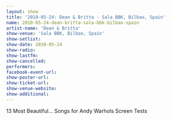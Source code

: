 ```yaml
---
layout: show
title: '2010-05-24: Dean & Britta - Sala BBK, Bilbao, Spain'
name: 2010-05-24-dean-britta-sala-bbk-bilbao-spain
artist-name: 'Dean & Britta'
show-venue: 'Sala BBK, Bilbao, Spain'
show-setlist: 
show-date: 2010-05-24
show-radio: 
show-lastfm: 
show-cancelled: 
performers: 
facebook-event-url: 
show-poster-url: 
show-ticket-url: 
show-venue-website: 
show-additional: 
---
```


13 Most Beautiful... Songs for Andy Warhols Screen Tests